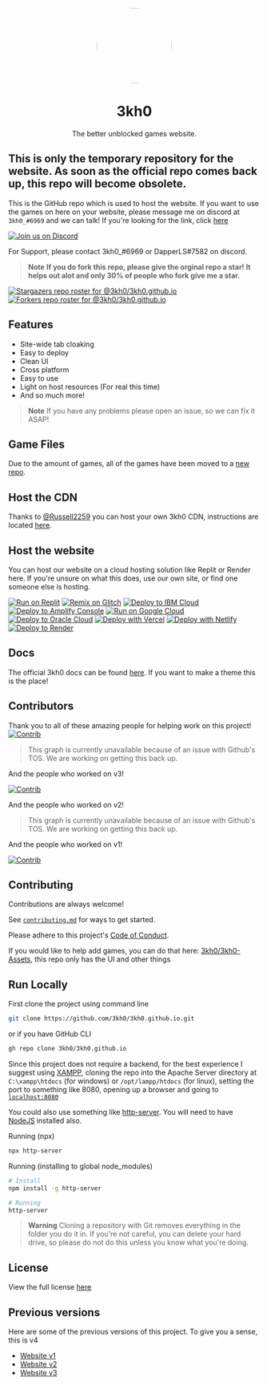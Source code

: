 <p align="center">
<kbd>
<img style="border-radius:50%" height="150px" src="http://web.archive.org/web/20230416012103if_/https://cdn.jsdelivr.net/gh/Rahib777-7/3kh0TEMP@main/images/logo.png">
</kbd>
</p>
<h1 align="center">3kh0</h1>
<p align="center">The better unblocked games website.</p>


## This is only the temporary repository for the website. As soon as the official repo comes back up, this repo will become obsolete.

This is the GitHub repo which is used to host the website. If you want to use the games on here on your website, please message me on discord at `3kh0_#6969` and we can talk! If you're looking for the link, click [here](https://3kh0.net)

<!-- More people will be using light mode in their web browser -->
[![Join us on Discord](https://invidget.switchblade.xyz/wv6huJAwEv?theme=light)](https://discord.io/3kh0_)

For Support, please contact 3kh0_#6969 or DapperLS#7582 on discord.

> **Note**
> **If you do fork this repo, please give the orginal repo a star! It helps out alot and only 30% of people who fork give me a star.**

[![Stargazers repo roster for @3kh0/3kh0.github.io](https://reporoster.com/stars/light/3kh0/3kh0.github.io)](https://github.com/3kh0/3kh0.github.io/stargazers)
[![Forkers repo roster for @3kh0/3kh0.github.io](https://reporoster.com/forks/light/3kh0/3kh0.github.io)](https://github.com/3kh0/3kh0.github.io/network/members)

## Features

- Site-wide tab cloaking
- Easy to deploy
- Clean UI
- Cross platform
- Easy to use
- Light on host resources (For real this time)
- And so much more!

> **Note**
> If you have any problems please open an issue, so we can fix it ASAP!

## Game Files
Due to the amount of games, all of the games have been moved to a [new repo](https://github.com/3kh0/3kh0-Assets).

## Host the CDN
Thanks to [@Russell2259](https://github.com/Russell2259/) you can host your own 3kh0 CDN, instructions are located [here](https://github.com/3kh0/3kh0.github.io/wiki/Create-A-CDN-Server).

## Host the website

You can host our website on a cloud hosting solution like Replit or Render here. If you're unsure on what this does, use our own site, or find one someone else is hosting. <br>

[![Run on Replit](https://binbashbanana.github.io/deploy-buttons/buttons/remade/replit.svg)](https://github.com/3kh0/3kh0.github.io)
[![Remix on Glitch](https://binbashbanana.github.io/deploy-buttons/buttons/remade/glitch.svg)](https://glitch.com/edit/#!/import/github/3kh0/3kh0.github.io)
[![Deploy to IBM Cloud](https://binbashbanana.github.io/deploy-buttons/buttons/remade/ibmcloud.svg)](https://cloud.ibm.com/devops/setup/deploy?repository=https://github.com/3kh0/3kh0.github.io)
[![Deploy to Amplify Console](https://binbashbanana.github.io/deploy-buttons/buttons/remade/amplifyconsole.svg)](https://console.aws.amazon.com/amplify/home#/deploy?repo=https://github.com/3kh0/3kh0.github.io)
[![Run on Google Cloud](https://binbashbanana.github.io/deploy-buttons/buttons/remade/googlecloud.svg)](https://deploy.cloud.run/?git_repo=https://github.com/BinBashBanana/3kh0/3kh0.github.io)
[![Deploy to Oracle Cloud](https://binbashbanana.github.io/deploy-buttons/buttons/remade/oraclecloud.svg)](https://cloud.oracle.com/resourcemanager/stacks/create?zipUrl=https://github.com/3kh0/3kh0.github.io/archive/refs/heads/main.zip)
[![Deploy with Vercel](https://binbashbanana.github.io/deploy-buttons/buttons/remade/vercel.svg)](https://vercel.com/new/clone?repository-url=https%3A%2F%2Fgithub.com%2F3kh0%2F3kh0.github.io) 
[![Deploy with Netlify](https://binbashbanana.github.io/deploy-buttons/buttons/remade/netlify.svg)](https://app.netlify.com/start/deploy?repository=https://github.com/3kh0/3kh0.github.io)
[![Deploy to Render](https://binbashbanana.github.io/deploy-buttons/buttons/remade/render.svg)](https://render.com/deploy?repo=https://github.com/3kh0/3kh0.github.io)

## Docs
The official 3kh0 docs can be found [here](https://github.com/3kh0/3kh0.github.io/wiki). If you want to make a theme this is the place!

## Contributors

Thank you to all of these amazing people for helping work on this project!
[![Contrib](https://contrib.rocks/image?repo=3kh0/3kh0.github.io#)](https://github.com/3kh0/3kh0.github.io/graphs/contributors)
> This graph is currently unavailable because of an issue with Github's TOS.
> We are working on getting this back up.

And the people who worked on v3!

[![Contrib](https://contrib.rocks/image?repo=3kh0/website-v3#)](https://github.com/3kh0/website-v3/graphs/contributors)

And the people who worked on v2!

> This graph is currently unavailable because of an issue with Github's TOS.
> We are working on getting this back up.

And the people who worked on v1!

[![Contrib](https://contrib.rocks/image?repo=3kh0/website-v1#)](https://github.com/3kh0/website-v1/graphs/contributors)

## Contributing

Contributions are always welcome!

See [`contributing.md`](https://github.com/3kh0/3kh0.github.io/blob/main/CONTRIBUTING.md) for ways to get started.

Please adhere to this project's [Code of Conduct](https://github.com/3kh0/3kh0.github.io/blob/main/.github/CODE_OF_CONDUCT.md).

If you would like to help add games, you can do that here: [3kh0/3kh0-Assets](https://github.com/3kh0/3kh0-Assets), this repo only has the UI and other things

## Run Locally

First clone the project using command line

```bash
git clone https://github.com/3kh0/3kh0.github.io.git
```

or if you have GitHub CLI

```bash
gh repo clone 3kh0/3kh0.github.io
```

Since this project does not require a backend, for the best experience I suggest using [XAMPP](https://www.apachefriends.org/), cloning the repo into the Apache Server directory at `C:\xampp\htdocs` (for windows) or `/opt/lampp/htdocs` (for linux), setting the port to something like 8080, opening up a browser and going to [`localhost:8080`](http://localhost:8080)

You could also use something like [http-server](https://www.npmjs.com/package/http-server). You will need to have [NodeJS](https://nodejs.org) installed also.

Running (npx)
```bash
npx http-server
```

Running (installing to global node_modules)
```bash
# Install
npm install -g http-server

# Running
http-server
```

> **Warning**
> Cloning a repository with Git removes everything in the folder you do it in. If you're not careful, you can delete your hard drive, so please do not do this unless you know what you're doing.

## License
View the full license [here](https://github.com/3kh0/3kh0.github.io/blob/main/LICENSE)

## Previous versions

Here are some of the previous versions of this project. To give you a
sense, this is v4

- [Website v1](https://github.com/3kh0/website-v1)
- [Website v2](https://github.com/3kh0/website-v2)
- [Website v3](https://github.com/3kh0/website-v3)
